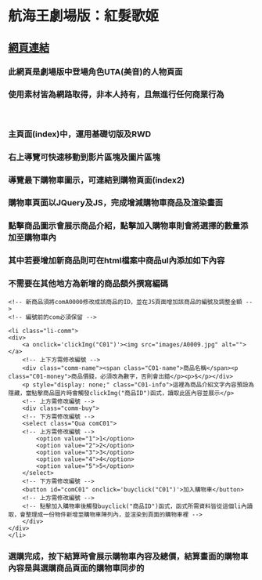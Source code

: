 # 航海王劇場版：紅髮歌姬
## [網頁連結](https://justwuu.github.io/onepiecereduta/index.html)
### 此網頁是劇場版中登場角色UTA(美音)的人物頁面
### 使用素材皆為網路取得，非本人持有，且無進行任何商業行為  
<br />  

### 主頁面(index)中，運用基礎切版及RWD
### 右上導覽可快速移動到影片區塊及圖片區塊
### 導覽最下購物車圖示，可連結到購物頁面(index2)
### 購物車頁面以JQuery及JS，完成增減購物車商品及渲染畫面
### 點擊商品圖示會展示商品介紹，點擊加入購物車則會將選擇的數量添加至購物車內
### 其中若要增加新商品則可在html檔案中商品ul內添加如下內容
### 不需要在其他地方為新增的商品額外撰寫編碼
    <!-- 新商品須將comA0000修改成該商品的ID，並在JS頁面增加該商品的編號及調整金額 -->
    <!-- 編號前的com必須保留 -->

    <li class="li-comm">
    <div>
        <a onclick='clickImg("C01")'><img src="images/A0009.jpg" alt=""></a>
        <!-- 上下方需修改編號 -->
        <div class="comm-name"><span class="C01-name">商品名稱</span><p class="C01-money">商品價錢，必須改為數字，否則會出錯</p><p>$</p></div>
        <p style="display: none;" class="C01-info">這裡為商品介紹文字內容預設為隱藏，當點擊商品圖片時會觸發clickImg("商品ID")函式，讀取此區內容並展示</p>
        <!-- 上方需修改編號 -->
        <div class="comm-buy">
        <!-- 下方需修改編號 -->
        <select class="Qua comC01">
        <!-- 上方需修改編號 -->
            <option value="1">1</option>
            <option value="2">2</option>
            <option value="3">3</option>
            <option value="4">4</option>
            <option value="5">5</option>
        </select>
        <!-- 下方需修改編號 -->
        <button id="comC01" onclick='buyclick("C01")'>加入購物車</button>
        <!-- 上方需修改編號 -->
        <!-- 點擊加入購物車後觸發buyclick("商品ID")函式，函式所需資料皆從這個li內讀取，會整理成一份物件新增至購物車陣列內，並渲染到頁面的購物車裡 -->
        </div>
    </div>
    </li>
### 選購完成，按下結算時會展示購物車內容及總價，結算畫面的購物車內容是與選購商品頁面的購物車同步的